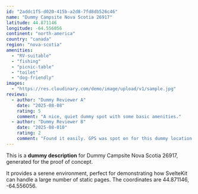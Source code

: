 ```yaml
---
id: "2addc1f5-d020-415b-a2d8-7fd8db526c46"
name: "Dummy Campsite Nova Scotia 26917"
latitude: 44.871146
longitude: -64.556056
continent: "north-america"
country: "canada"
region: "nova-scotia"
amenities:
  - "RV-suitable"
  - "fishing"
  - "picnic-table"
  - "toilet"
  - "dog-friendly"
images:
  - "https://res.cloudinary.com/demo/image/upload/v1/sample.jpg"
reviews:
  - author: "Dummy Reviewer A"
    date: "2025-08-08"
    rating: 5
    comment: "A nice, quiet dummy spot with some basic amenities."
  - author: "Dummy Reviewer B"
    date: "2025-08-010"
    rating: 2
    comment: "Found it easily. GPS was spot on for this dummy location."
---
```


This is a **dummy description** for Dummy Campsite Nova Scotia 26917, generated for the proof of concept.

It provides a serene environment, perfect for demonstrating how SvelteKit can handle a large number of static pages. The coordinates are 44.871146, -64.556056.
